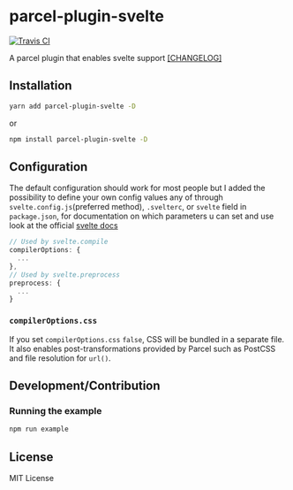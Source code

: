 # parcel-plugin-svelte

[![Travis CI](https://travis-ci.org/DeMoorJasper/parcel-plugin-svelte.svg?branch=master)](https://travis-ci.org/DeMoorJasper/parcel-plugin-svelte)

A parcel plugin that enables svelte support [[CHANGELOG]](https://github.com/DeMoorJasper/parcel-plugin-svelte/blob/master/CHANGELOG.md)

## Installation

```bash
yarn add parcel-plugin-svelte -D
```

or

```bash
npm install parcel-plugin-svelte -D
```

## Configuration

The default configuration should work for most people but I added the possibility to define your own config values any of through `svelte.config.js`(preferred method), `.svelterc`, or `svelte` field in `package.json`, for documentation on which parameters u can set and use look at the official [svelte docs](https://github.com/sveltejs/svelte)

```Javascript
// Used by svelte.compile
compilerOptions: {
  ...
},
// Used by svelte.preprocess
preprocess: {
  ...
}
```

### `compilerOptions.css`

If you set `compilerOptions.css` `false`, CSS will be bundled in a separate
file. It also enables post-transformations provided by Parcel such as PostCSS
and file resolution for `url()`.

## Development/Contribution

### Running the example

```bash
npm run example
```

## License

MIT License
